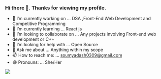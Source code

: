 ### Hi there 👋. Thanks for viewing my profile.



- 🔭 I’m currently working on ... DSA ,Front-End Web Development and Competitive Programming
- 🌱 I’m currently learning ... React js
- 👯 I’m looking to collaborate on ... Any projects involving Front-end web development or C++
- 🤔 I’m looking for help with ... Open Source
- 💬 Ask me about ... Anything within my scope
- 📫 How to reach me: ... soumyadash0309@gmail.com
- 😄 Pronouns: ... She/Her
<!-- -⚡ Fun fact: ... -->

<img src="https://github-readme-stats.vercel.app/api?username=soumya-dash3&&show_icons=true&title_color=ffffff&icon_color=bb2acf&text_color=daf7dc&bg_color=151515">
